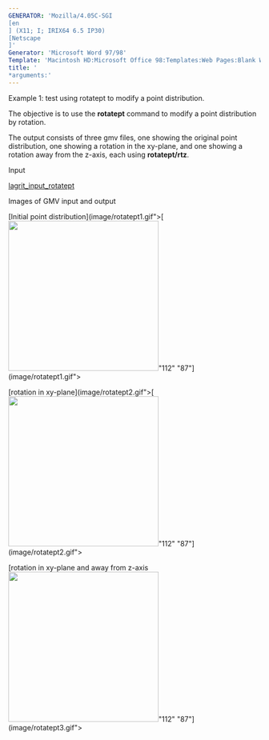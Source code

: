 ```yaml
---
GENERATOR: 'Mozilla/4.05C-SGI 
[en
] (X11; I; IRIX64 6.5 IP30) 
[Netscape
]'
Generator: 'Microsoft Word 97/98'
Template: 'Macintosh HD:Microsoft Office 98:Templates:Web Pages:Blank Web Page'
title: '
*arguments:'
---
```


Example 1: test using rotatept to modify a point distribution.


 The objective is to use the **rotatept** command to modify a point
 distribution by rotation.

 The output consists of three gmv files, one showing the original point
 distribution, one showing a rotation in the xy-plane, and one showing
 a rotation away from the z-axis, each using **rotatept/rtz**.

Input

 [lagrit\_input\_rotatept](../lagrit_input_rotatept)

Images of GMV input and output

[Initial point
distribution](image/rotatept1.gif">[<img height="300" width="300" src="/assets/images/rotatept1_tn.gif">"112"
"87"](image/rotatept1.gif">

[rotation in
xy-plane](image/rotatept2.gif">[<img height="300" width="300" src="/assets/images/rotatept2_tn.gif">"112"
"87"](image/rotatept2.gif">

[rotation in xy-plane and away from
z-axis<img height="300" width="300" src="/assets/images/rotatept3_tn.gif">"112"
"87"](image/rotatept3.gif">
